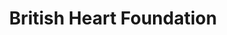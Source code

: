 ---
title: "British Heart Foundation"
url: /bishops-stortford/british-heart-foundation/
shop: Gebrauchtwaren
---